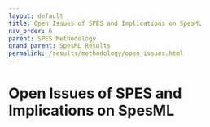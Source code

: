 ```yaml
---
layout: default
title: Open Issues of SPES and Implications on SpesML 
nav_order: 6
parent: SPES Methodology
grand_parent: SpesML Results
permalink: /results/methodology/open_issues.html
---
```

# Open Issues of SPES and Implications on SpesML 
